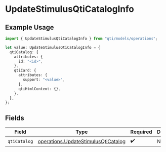 # UpdateStimulusQtiCatalogInfo

## Example Usage

```typescript
import { UpdateStimulusQtiCatalogInfo } from "qti/models/operations";

let value: UpdateStimulusQtiCatalogInfo = {
  qtiCatalog: {
    attributes: {
      id: "<id>",
    },
    qtiCard: {
      attributes: {
        support: "<value>",
      },
      qtiHtmlContent: {},
    },
  },
};
```

## Fields

| Field                                                                                      | Type                                                                                       | Required                                                                                   | Description                                                                                |
| ------------------------------------------------------------------------------------------ | ------------------------------------------------------------------------------------------ | ------------------------------------------------------------------------------------------ | ------------------------------------------------------------------------------------------ |
| `qtiCatalog`                                                                               | [operations.UpdateStimulusQtiCatalog](../../models/operations/updatestimulusqticatalog.md) | :heavy_check_mark:                                                                         | N/A                                                                                        |